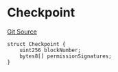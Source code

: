 # Checkpoint
[Git Source](https://github.com/llama-community/vertex-v1/blob/61ef774889dd82e8f91f589d8c7893861f840536/src/utils/Structs.sol)


```solidity
struct Checkpoint {
    uint256 blockNumber;
    bytes8[] permissionSignatures;
}
```

